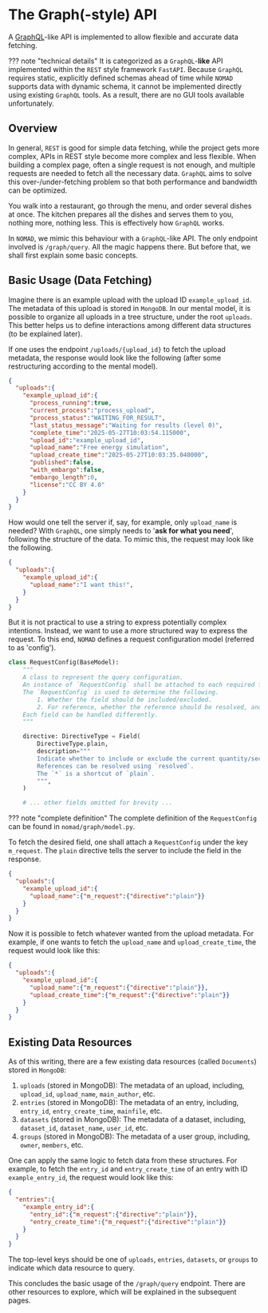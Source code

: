 # The Graph(-style) API

A [GraphQL](https://graphql.org/)-like API is implemented to allow flexible and accurate data fetching.

??? note "technical details"
    It is categorized as a `GraphQL`-**like** API implemented within the `REST` style framework `FastAPI`.
    Because `GraphQL` requires static, explicitly defined schemas ahead of time while `NOMAD` supports data with dynamic schema,
    it cannot be implemented directly using existing `GraphQL` tools.
    As a result, there are no GUI tools available unfortunately.

## Overview

In general, `REST` is good for simple data fetching, while the project gets more complex, APIs in REST style become more complex and less flexible.
When building a complex page, often a single request is not enough, and multiple requests are needed to fetch all the necessary data.
`GraphQL` aims to solve this over-/under-fetching problem so that both performance and bandwidth can be optimized.

You walk into a restaurant, go through the menu, and order several dishes at once.
The kitchen prepares all the dishes and serves them to you, nothing more, nothing less.
This is effectively how `GraphQL` works.

In `NOMAD`, we mimic this behaviour with a `GraphQL`-like API.
The only endpoint involved is `/graph/query`.
All the magic happens there.
But before that, we shall first explain some basic concepts.

## Basic Usage (Data Fetching)

Imagine there is an example upload with the upload ID `example_upload_id`.
The metadata of this upload is stored in `MongoDB`.
In our mental model, it is possible to organize all uploads in a tree structure, under the root `uploads`.
This better helps us to define interactions among different data structures (to be explained later).

If one uses the endpoint `/uploads/{upload_id}` to fetch the upload metadata,
the response would look like the following (after some restructuring according to the mental model).

```json title="an example upload"
{
  "uploads":{
    "example_upload_id":{
      "process_running":true,
      "current_process":"process_upload",
      "process_status":"WAITING_FOR_RESULT",
      "last_status_message":"Waiting for results (level 0)",
      "complete_time":"2025-05-27T10:03:54.115000",
      "upload_id":"example_upload_id",
      "upload_name":"Free energy simulation",
      "upload_create_time":"2025-05-27T10:03:35.048000",
      "published":false,
      "with_embargo":false,
      "embargo_length":0,
      "license":"CC BY 4.0"
    }
  }
}
```

How would one tell the server if, say, for example, only `upload_name` is needed?
With `GraphQL`, one simply needs to '__ask for what you need__', following the structure of the data.
To mimic this, the request may look like the following.

```json title="a naive request"
{
  "uploads":{
    "example_upload_id":{
      "upload_name":"I want this!",
    }
  }
}
```

But it is not practical to use a string to express potentially complex intentions.
Instead, we want to use a more structured way to express the request.
To this end, `NOMAD` defines a request configuration model (referred to as 'config').

```py title="request configuration model"
class RequestConfig(BaseModel):
    """
    A class to represent the query configuration.
    An instance of `RequestConfig` shall be attached to each required field.
    The `RequestConfig` is used to determine the following.
        1. Whether the field should be included/excluded.
        2. For reference, whether the reference should be resolved, and how to resolve it.
    Each field can be handled differently.
    """

    directive: DirectiveType = Field(
        DirectiveType.plain,
        description="""
        Indicate whether to include or exclude the current quantity/section.
        References can be resolved using `resolved`.
        The `*` is a shortcut of `plain`.
        """,
    )

    # ... other fields omitted for brevity ...
```

??? note "complete definition"
    The complete definition of the `RequestConfig` can be found in `nomad/graph/model.py`.

To fetch the desired field, one shall attach a `RequestConfig` under the key `m_request`.
The `plain` directive tells the server to include the field in the response.

```json title="the very first query" hl_lines="4"
{
  "uploads":{
    "example_upload_id":{
      "upload_name":{"m_request":{"directive":"plain"}}
    }
  }
}
```

Now it is possible to fetch whatever wanted from the upload metadata.
For example, if one wants to fetch the `upload_name` and `upload_create_time`, the request would look like this:

```json title="composing a query"
{
  "uploads":{
    "example_upload_id":{
      "upload_name":{"m_request":{"directive":"plain"}},
      "upload_create_time":{"m_request":{"directive":"plain"}}
    }
  }
}
```

## Existing Data Resources

As of this writing, there are a few existing data resources (called `Documents`) stored in `MongoDB`:

1. `uploads` (stored in MongoDB): The metadata of an upload, including, `upload_id`, `upload_name`, `main_author`, etc.
2. `entries` (stored in MongoDB): The metadata of an entry, including, `entry_id`, `entry_create_time`, `mainfile`, etc.
3. `datasets` (stored in MongoDB): The metadata of a dataset, including, `dataset_id`, `dataset_name`, `user_id`, etc.
4. `groups` (stored in MongoDB): The metadata of a user group, including, `owner`, `members`, etc.

One can apply the same logic to fetch data from these structures.
For example, to fetch the `entry_id` and `entry_create_time` of an entry with ID `example_entry_id`, the request would look like this:

```json title="fetching entry metadata"
{
  "entries":{
    "example_entry_id":{
      "entry_id":{"m_request":{"directive":"plain"}},
      "entry_create_time":{"m_request":{"directive":"plain"}}
    }
  }
}
```

The top-level keys should be one of `uploads`, `entries`, `datasets`, or `groups` to indicate which data resource to query.

This concludes the basic usage of the `/graph/query` endpoint.
There are other resources to explore, which will be explained in the subsequent pages.

